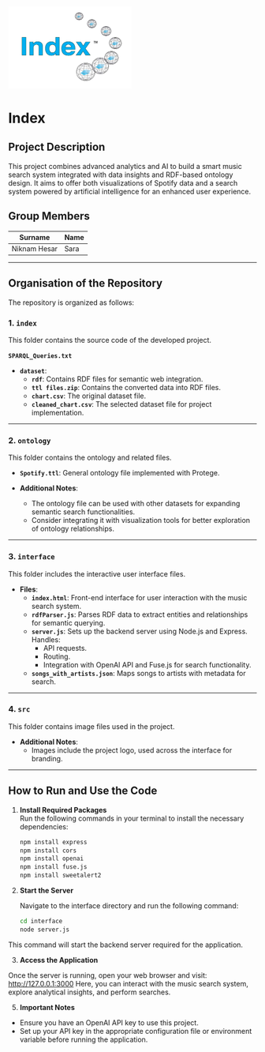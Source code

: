 <img src="./spotify/src/logo.jpg" width="250px">

# Index

## Project Description
This project combines advanced analytics and AI to build a smart music search system integrated with data insights and RDF-based ontology design. It aims to offer both visualizations of Spotify data and a search system powered by artificial intelligence for an enhanced user experience.

## Group Members

| Surname      | Name      |
| ------------ | --------- |
| Niknam Hesar | Sara      |


---

## Organisation of the Repository

The repository is organized as follows:

### 1. `index`
This folder contains the source code of the developed project.


**`SPARQL_Queries.txt`**
- **`dataset`**:
  - **`rdf`**: Contains RDF files for semantic web integration.
  - **`ttl files.zip`**: Contains the converted data into RDF files.
  - **`chart.csv`**: The original dataset file.
  - **`cleaned_chart.csv`**: The selected dataset file for project implementation.

---

### 2. `ontology`
This folder contains the ontology and related files.
- **`Spotify.ttl`**: General ontology file implemented with Protege.

- **Additional Notes**:
  - The ontology file can be used with other datasets for expanding semantic search functionalities.
  - Consider integrating it with visualization tools for better exploration of ontology relationships.

---

### 3. `interface`
This folder includes the interactive user interface files.

- **Files**:
  - **`index.html`**: Front-end interface for user interaction with the music search system.
  - **`rdfParser.js`**: Parses RDF data to extract entities and relationships for semantic querying.
  - **`server.js`**: Sets up the backend server using Node.js and Express. Handles:
    - API requests.
    - Routing.
    - Integration with OpenAI API and Fuse.js for search functionality.
  - **`songs_with_artists.json`**: Maps songs to artists with metadata for search.

---

### 4. `src`
This folder contains image files used in the project.

- **Additional Notes**:
  - Images include the project logo, used across the interface for branding.


---

## How to Run and Use the Code

1. **Install Required Packages**  
   Run the following commands in your terminal to install the necessary dependencies:
   ```bash
   npm install express
   npm install cors
   npm install openai
   npm install fuse.js
   npm install sweetalert2

2. **Start the Server**
   
     Navigate to the interface directory and run the following command:
   ```bash
   cd interface
   node server.js
   
  This command will start the backend server required for the application.

3. **Access the Application**

Once the server is running, open your web browser and visit: http://127.0.0.1:3000
Here, you can interact with the music search system, explore analytical insights, and perform searches.

5. **Important Notes**

* Ensure you have an OpenAI API key to use this project.
* Set up your API key in the appropriate configuration file or environment variable before running the application.

